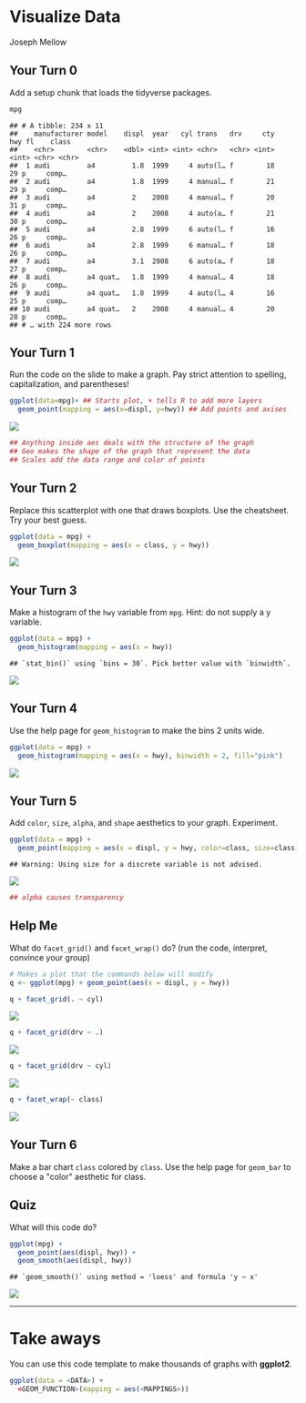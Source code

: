 Visualize Data
================
Joseph Mellow

Your Turn 0
-----------

Add a setup chunk that loads the tidyverse packages.

``` r
mpg
```

    ## # A tibble: 234 x 11
    ##    manufacturer model    displ  year   cyl trans   drv     cty   hwy fl    class
    ##    <chr>        <chr>    <dbl> <int> <int> <chr>   <chr> <int> <int> <chr> <chr>
    ##  1 audi         a4         1.8  1999     4 auto(l… f        18    29 p     comp…
    ##  2 audi         a4         1.8  1999     4 manual… f        21    29 p     comp…
    ##  3 audi         a4         2    2008     4 manual… f        20    31 p     comp…
    ##  4 audi         a4         2    2008     4 auto(a… f        21    30 p     comp…
    ##  5 audi         a4         2.8  1999     6 auto(l… f        16    26 p     comp…
    ##  6 audi         a4         2.8  1999     6 manual… f        18    26 p     comp…
    ##  7 audi         a4         3.1  2008     6 auto(a… f        18    27 p     comp…
    ##  8 audi         a4 quat…   1.8  1999     4 manual… 4        18    26 p     comp…
    ##  9 audi         a4 quat…   1.8  1999     4 auto(l… 4        16    25 p     comp…
    ## 10 audi         a4 quat…   2    2008     4 manual… 4        20    28 p     comp…
    ## # … with 224 more rows

Your Turn 1
-----------

Run the code on the slide to make a graph. Pay strict attention to spelling, capitalization, and parentheses!

``` r
ggplot(data=mpg)+ ## Starts plot, + tells R to add more layers
  geom_point(mapping = aes(x=displ, y=hwy)) ## Add points and axises
```

![](Week-4-Visualize-Exercises_files/figure-markdown_github/unnamed-chunk-2-1.png)

``` r
## Anything inside aes deals with the structure of the graph
## Geo makes the shape of the graph that represent the data
## Scales add the data range and color of points
```

Your Turn 2
-----------

Replace this scatterplot with one that draws boxplots. Use the cheatsheet. Try your best guess.

``` r
ggplot(data = mpg) +
  geom_boxplot(mapping = aes(x = class, y = hwy))
```

![](Week-4-Visualize-Exercises_files/figure-markdown_github/unnamed-chunk-3-1.png)

Your Turn 3
-----------

Make a histogram of the `hwy` variable from `mpg`. Hint: do not supply a y variable.

``` r
ggplot(data = mpg) +
  geom_histogram(mapping = aes(x = hwy))
```

    ## `stat_bin()` using `bins = 30`. Pick better value with `binwidth`.

![](Week-4-Visualize-Exercises_files/figure-markdown_github/unnamed-chunk-4-1.png)

Your Turn 4
-----------

Use the help page for `geom_histogram` to make the bins 2 units wide.

``` r
ggplot(data = mpg) +
  geom_histogram(mapping = aes(x = hwy), binwidth = 2, fill="pink")
```

![](Week-4-Visualize-Exercises_files/figure-markdown_github/unnamed-chunk-5-1.png)

Your Turn 5
-----------

Add `color`, `size`, `alpha`, and `shape` aesthetics to your graph. Experiment.

``` r
ggplot(data = mpg) +
  geom_point(mapping = aes(x = displ, y = hwy, color=class, size=class), alpha=0.3)
```

    ## Warning: Using size for a discrete variable is not advised.

![](Week-4-Visualize-Exercises_files/figure-markdown_github/unnamed-chunk-6-1.png)

``` r
## alpha causes transparency
```

Help Me
-------

What do `facet_grid()` and `facet_wrap()` do? (run the code, interpret, convince your group)

``` r
# Makes a plot that the commands below will modify
q <- ggplot(mpg) + geom_point(aes(x = displ, y = hwy))

q + facet_grid(. ~ cyl)
```

![](Week-4-Visualize-Exercises_files/figure-markdown_github/unnamed-chunk-7-1.png)

``` r
q + facet_grid(drv ~ .)
```

![](Week-4-Visualize-Exercises_files/figure-markdown_github/unnamed-chunk-7-2.png)

``` r
q + facet_grid(drv ~ cyl)
```

![](Week-4-Visualize-Exercises_files/figure-markdown_github/unnamed-chunk-7-3.png)

``` r
q + facet_wrap(~ class)
```

![](Week-4-Visualize-Exercises_files/figure-markdown_github/unnamed-chunk-7-4.png)

Your Turn 6
-----------

Make a bar chart `class` colored by `class`. Use the help page for `geom_bar` to choose a "color" aesthetic for class.

Quiz
----

What will this code do?

``` r
ggplot(mpg) + 
  geom_point(aes(displ, hwy)) +
  geom_smooth(aes(displ, hwy))
```

    ## `geom_smooth()` using method = 'loess' and formula 'y ~ x'

![](Week-4-Visualize-Exercises_files/figure-markdown_github/unnamed-chunk-9-1.png)

------------------------------------------------------------------------

Take aways
==========

You can use this code template to make thousands of graphs with **ggplot2**.

``` r
ggplot(data = <DATA>) +
  <GEOM_FUNCTION>(mapping = aes(<MAPPINGS>))
```
